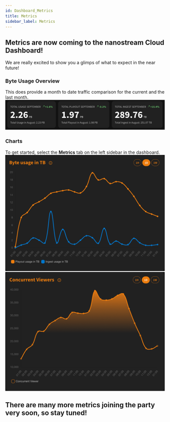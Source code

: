 ```yaml
---
id: Dashboard_Metrics
title: Metrics
sidebar_label: Metrics
---
```


## Metrics are now coming to the nanostream Cloud Dashboard!
We are really excited to show you a glimps of what to expect in the near future!

### Byte Usage Overview
This does provide a month to date traffic comparison for the current and the last month.
![screen_capture](../assets/cloud-frontend/metrics/byte-usage-overview.png)

### Charts 
To get started, select the **Metrics** tab on the left sidebar in the dashboard.
![screen_capture](../assets/cloud-frontend/metrics/byte-usage-chart.png)
![screen_capture](../assets/cloud-frontend/metrics/concurrent-viewer-chart.png)

## There are many more metrics joining the party very soon, so stay tuned!